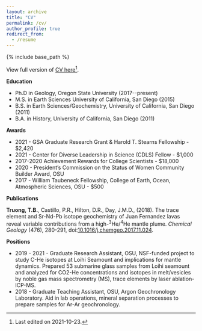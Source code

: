 ```yaml
---
layout: archive
title: "CV"
permalink: /cv/
author_profile: true
redirect_from:
  - /resume
---
```


{% include base_path %}

View full version of [CV here](https://thi-truong.github.io/files/CV_Truong_web-21-06-19.pdf)[^1].

<b>Education</b>
* Ph.D in Geology, Oregon State University (2017--present)
* M.S. in Earth Sciences University of California, San Diego (2015)
* B.S. in Earth Sciences/Geochemistry, University of California, San Diego (2011)
* B.A. in History, University of California, San Diego (2011)

<b>Awards</b>
* 2021 - GSA Graduate Research Grant & Harold T. Stearns Fellowship - $2,420
* 2021 - Center for Diverse Leadership in Science (CDLS) Fellow - $1,000
* 2017-2020 Achievement Rewards for College Scientists - $18,000
* 2020 - President’s Commission on the Status of Women Community Builder Award, OSU
* 2017 - William Taubeneck Fellowship, College of Earth, Ocean, Atmospheric Sciences, OSU - $500
  
<b>Publications</b>

**Truong, T.B.**, Castillo, P.R., Hilton, D.R., Day, J.M.D., (2018). The trace element and Sr-Nd-Pb isotope geochemistry of Juan Fernandez lavas reveal variable contributions from a high-<sup>3</sup>He/<sup>4</sup>He mantle plume. *Chemical Geology* (476), 280-291, doi:[10.1016/j.chemgeo.2017.11.024](https://doi.org/10.1016/j.chemgeo.2017.11.024).

<b>Positions</b>
* 2019 - 2021 - Graduate Research Assistant, OSU, NSF-funded project to study C-He isotopes at Loihi Seamount and implications for mantle dynamics. Prepared 53 submarine glass samples from Loihi seamount and analyzed for CO2-He concentrations and isotopes in melt/vesicles by noble gas mass spectrometry (MS), trace elements by laser ablation-ICP-MS. 
* 2018 - Graduate Teaching Assistant, OSU, Argon Geochronology Laboratory. Aid in lab operations, mineral separation processes to prepare samples for Ar-Ar geochronology.

[^1]: Last edited on 2021-10-23.
